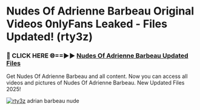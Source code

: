 # Nudes Of Adrienne Barbeau Original Videos 0nlyFans Leaked - Files Updated! (rty3z)

<h3>🔴 CLICK HERE 🌐==►► <a href="https://tinyurl.com/5h6xmrr3" rel="nofollow">Nudes Of Adrienne Barbeau Updated Files</a></h3>

Get Nudes Of Adrienne Barbeau and all content. Now you can access all videos and pictures of Nudes Of Adrienne Barbeau. New Updated Files 2025!

[![rty3z](https://i.imgur.com/KVD873Z.gif)](https://tinyurl.com/5h6xmrr3)
adrian barbeau nude